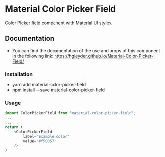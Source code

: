 # Material Color Picker Field

Color Picker field component with Material UI styles.

## Documentation

* You can find the documentation of the use and props of this component in the following link: https://hgleyder.github.io/Material-Color-Picker-Field/ 

### Installation

* yarn add material-color-picker-field
* npm install --save material-color-picker-field

### Usage

```javascript
import ColorPickerField from 'material-color-picker-field';
...
...
return (
    <ColorPickerField 
        label="Example color"
        value="#f50057"
    />
)
```
